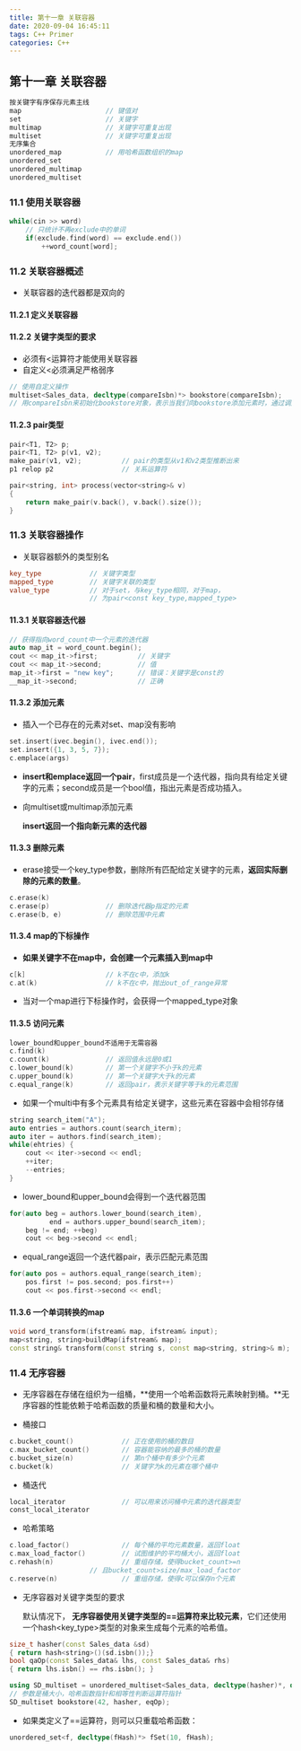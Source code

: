 ```yaml
---
title: 第十一章 关联容器
date: 2020-09-04 16:45:11
tags: C++ Primer
categories: C++ 
---
```


## 第十一章 关联容器

```c++
按关键字有序保存元素主线
map						// 键值对
set						// 关键字
multimap				// 关键字可重复出现
multiset				// 关键字可重复出现
无序集合
unordered_map			// 用哈希函数组织的map
unordered_set
unordered_multimap
unordered_multiset
```

<!-- more -->

### 11.1 使用关联容器

```c++
while(cin >> word)
    // 只统计不再exclude中的单词
    if(exclude.find(word) == exclude.end())
        ++word_count[word];
```

### 11.2 关联容器概述

- 关联容器的迭代器都是双向的

#### 11.2.1 定义关联容器

#### 11.2.2 关键字类型的要求

- 必须有<运算符才能使用关联容器
- 自定义<必须满足严格弱序

```c++
// 使用自定义操作
multiset<Sales_data, decltype(compareIsbn)*> bookstore(compareIsbn);
// 用compareIsbn来初始化bookstore对象，表示当我们向bookstore添加元素时，通过调用compareIsbn来为这些元素排序。
```

####  11.2.3 pair类型

```c++
pair<T1, T2> p;
pair<T1, T2> p(v1, v2);
make_pair(v1, v2);			// pair的类型从v1和v2类型推断出来
p1 relop p2					// 关系运算符
```

```c++
pair<string, int> process(vector<string>& v)
{
    return make_pair(v.back(), v.back().size());
}
```

### 11.3 关联容器操作

- 关联容器额外的类型别名

```c++
key_type			// 关键字类型
mapped_type			// 关键字关联的类型
value_type			// 对于set，与key_type相同，对于map，
    				// 为pair<const key_type,mapped_type>
```

#### 11.3.1 关联容器迭代器

```c++
// 获得指向word_count中一个元素的迭代器
auto map_it = word_count.begin();
cout << map_it->first;			// 关键字
cout << map_it->second;			// 值
map_it->first = "new key";		// 错误：关键字是const的
__map_it->second;				// 正确
```

#### 11.3.2 添加元素

- 插入一个已存在的元素对set、map没有影响

```c++
set.insert(ivec.begin(), ivec.end());
set.insert({1, 3, 5, 7});
c.emplace(args)
```

- **insert和emplace返回一个pair**，first成员是一个迭代器，指向具有给定关键字的元素；second成员是一个bool值，指出元素是否成功插入。

- 向multiset或multimap添加元素

  **insert返回一个指向新元素的迭代器**

#### 11.3.3 删除元素

- erase接受一个key_type参数，删除所有匹配给定关键字的元素，**返回实际删除的元素的数量**。

```c++
c.erase(k)
c.erase(p)				// 删除迭代器p指定的元素
c.erase(b, e)			// 删除范围中元素
```

#### 11.3.4 map的下标操作

- **如果关键字不在map中，会创建一个元素插入到map中**

```c++
c[k]					// k不在c中，添加k
c.at(k)					// k不在c中，抛出out_of_range异常
```

- 当对一个map进行下标操作时，会获得一个mapped_type对象

#### 11.3.5 访问元素

```c++
lower_bound和upper_bound不适用于无需容器
c.find(k)				
c.count(k)				// 返回值永远是0或1
c.lower_bound(k)		// 第一个关键字不小于k的元素
c.upper_bound(k)		// 第一个关键字大于k的元素
c.equal_range(k)		// 返回pair，表示关键字等于k的元素范围
```

- 如果一个multi中有多个元素具有给定关键字，这些元素在容器中会相邻存储

```c++
string search_item("A");
auto entries = authors.count(search_iterm);
auto iter = authors.find(search_item);
while(ehtries) {
    cout << iter->second << endl;
    ++iter;
    --entries;
}
```

- lower_bound和upper_bound会得到一个迭代器范围

```c++
for(auto beg = authors.lower_bound(search_item), 
   		  end = authors.upper_bound(search_item);
   	beg != end; ++beg)
    cout << beg->second << endl;
```

- equal_range返回一个迭代器pair，表示匹配元素范围

```c++
for(auto pos = authors.equal_range(search_item);
   	pos.first != pos.second; pos.first++)
    cout << pos.first->second << endl;
```

#### 11.3.6 一个单词转换的map

```c++
void word_transform(ifstream& map, ifstream& input);
map<string, string>buildMap(ifstream& map);
const string& transform(const string s, const map<string, string>& m);
```

### 11.4 无序容器

- 无序容器在存储在组织为一组桶，**使用一个哈希函数将元素映射到桶。**无序容器的性能依赖于哈希函数的质量和桶的数量和大小。

- 桶接口

```c++
c.bucket_count()			// 正在使用的桶的数目
c.max_bucket_count()		// 容器能容纳的最多的桶的数量
c.bucket_size(n)			// 第n个桶中有多少个元素
c.bucket(k)					// 关键字为k的元素在哪个桶中
```

- 桶迭代

```c++
local_iterator				// 可以用来访问桶中元素的迭代器类型
const_local_iterator
```

- 哈希策略

```c++
c.load_factor()				// 每个桶的平均元素数量，返回float
c.max_load_factor()			// 试图维护的平均桶大小，返回float
c.rehash(n)					// 重组存储，使得bucket_count>=n
    				// 且bucket_count>size/max_load_factor
c.reserve(n)				// 重组存储，使得c可以保存n个元素
```

- 无序容器对关键字类型的要求

  默认情况下， **无序容器使用关键字类型的==运算符来比较元素**，它们还使用一个hash<key_type>类型的对象来生成每个元素的哈希值。

```c++
size_t hasher(const Sales_data &sd)
{ return hash<string>()(sd.isbn());}
bool qaOp(const Sales_data& lhs, const Sales_data& rhs)
{ return lhs.isbn() == rhs.isbn(); }

using SD_multiset = unordered_multiset<Sales_data, decltype(hasher)*, decltype(eqOp)*>;
// 参数是桶大小，哈希函数指针和相等性判断运算符指针
SD_multiset bookstore(42, hasher, eqOp);
```

- 如果类定义了==运算符，则可以只重载哈希函数：

```c++
unordered_set<f, decltype(fHash)*> fSet(10, fHash);
```







